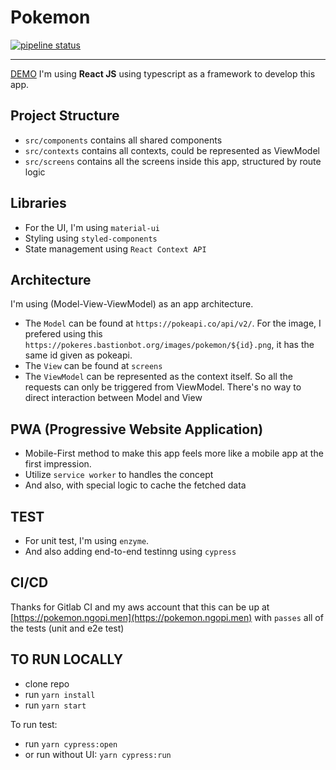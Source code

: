 # Pokemon
[![pipeline status](https://gitlab.com/yahyasahaja/pokemon/badges/master/pipeline.svg)](https://gitlab.com/yahyasahaja/pokemon/commits/master)

---

[DEMO](https://pokemon.ngopi.men)
I'm using **React JS** using typescript as a framework to develop this app.

## Project Structure

- ``src/components`` contains all shared components
- ``src/contexts`` contains all contexts, could be represented as ViewModel
- ``src/screens`` contains all the screens inside this app, structured by route logic

## Libraries
- For the UI, I'm using `material-ui`
- Styling using `styled-components`
- State management using `React Context API`

## Architecture

I'm using (Model-View-ViewModel) as an app architecture. 
- The `Model` can be found at `https://pokeapi.co/api/v2/`. For the image, I prefered using this `https://pokeres.bastionbot.org/images/pokemon/${id}.png`, it has the same id given as pokeapi.
- The `View` can be found at `screens`
- The `ViewModel` can be represented as the context itself. So all the requests can only be triggered from ViewModel. There's no way to direct interaction between Model and View

## PWA (Progressive Website Application)
- Mobile-First method to make this app feels more like a mobile app at the first impression.
- Utilize `service worker` to handles the concept
- And also, with special logic to cache the fetched data

## TEST
- For unit test, I'm using `enzyme`.
- And also adding end-to-end testinng using `cypress`

## CI/CD
Thanks for Gitlab CI and my aws account that this can be up at [https://pokemon.ngopi.men](https://pokemon.ngopi.men) with `passes` all of the tests (unit and e2e test)

## TO RUN LOCALLY
- clone repo
- run `yarn install`
- run `yarn start`

To run test:
- run `yarn cypress:open`
- or run without UI: `yarn cypress:run`